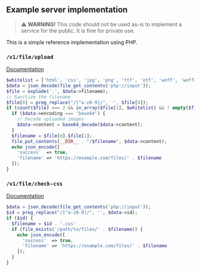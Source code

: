 ## Example server implementation

> ⚠️ **WARNING!** This code should not be used as-is to implement a service for the public. It is fine for private use.

This is a simple reference implementation using PHP.

### `/v1/file/upload`

[Documentation](api/upload.md)

```php
$whitelist = ['html', 'css', 'jpg', 'png', 'ttf', 'otf', 'woff', 'woff2'];
$data = json_decode(file_get_contents('php://input'));
$file = explode('.', $data->filename);
// Sanitize the filename
$file[0] = preg_replace("/[^a-z0-9]/", '', $file[0]);
if (count($file) === 2 && in_array($file[1], $whitelist) && ! empty($file[0])) {
  if ($data->encoding === 'base64') {
    // Decode uploaded images
    $data->content = base64_decode($data->content);
  }
  $filename = $file[0].$file[1];
  file_put_contents(__DIR__ . "/$filename", $data->content);
  echo json_encode([
    'success'  => true,
    'filename' => 'https://example.com/files/' . $filename
  ]);
}
```

### `/v1/file/check-css`

[Documentation](api/check-css.md)

```php
$data = json_decode(file_get_contents('php://input'));
$id = preg_replace("/[^a-z0-9]/", '', $data->id);
if ($id) {
  $filename = $id . '.css'
  if (file_exists('/path/to/files/' . $filename)) {
    echo json_encode([
      'success'  => true,
      'filename' => 'https://example.com/files/' . $filename
    ]);
  }
}
```
